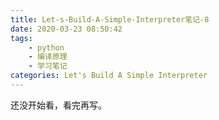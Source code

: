 ```yaml
---
title: Let-s-Build-A-Simple-Interpreter笔记-8
date: 2020-03-23 08:50:42
tags: 
	- python
	- 编译原理
	- 学习笔记
categories: Let's Build A Simple Interpreter
---
```


还没开始看，看完再写。